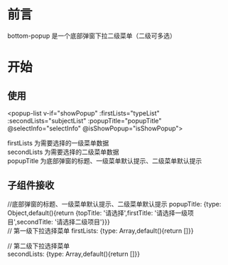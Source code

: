 # 前言
bottom-popup 是一个底部弹窗下拉二级菜单（二级可多选）
# 开始
## 使用
<popup-list v-if="showPopup" :firstLists="typeList" :secondLists="subjectList" :popupTitle="popupTitle" @selectInfo="selectInfo" @isShowPopup="isShowPopup"></popup-list>

firstLists 为需要选择的一级菜单数据                                            
secondLists 为需要选择的二级菜单数据                                                                                              
popupTitle 为底部弹窗的标题、一级菜单默认提示、二级菜单默认提示                                                

## 子组件接收

//底部弹窗的标题、一级菜单默认提示、二级菜单默认提示
popupTitle: {type: Object,default(){return {topTitle: '请选择',firstTitle: '请选择一级项目',secondTitle: '请选择二级项目'}}}                                                                                                                                         
// 第一级下拉选择菜单
firstLists: {type: Array,default(){return []}}                                                                                        
                                                                                                      
// 第二级下拉选择菜单                                                                                                
secondLists: {type: Array,default(){return []}}                                                                                                                 

